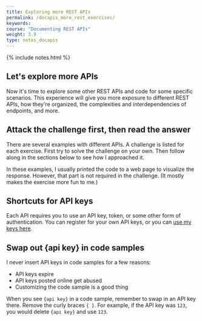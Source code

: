 ```yaml
---
title: Exploring more REST APIs
permalink: /docapis_more_rest_exercises/
keywords: 
course: "Documenting REST APIs"
weight: 3.9
type: notes_docapis
---
```

{% include notes.html %}

## Let's explore more APIs
Now it's time to explore some other REST APIs and code for some specific scenarios. This experience will give you more exposure to different REST APIs, how they're organized, the complexities and interdependencies of endpoints, and more.

## Attack the challenge first, then read the answer
There are several examples with different APIs. A challenge is listed for each exercise. First try to solve the challenge on your own. Then follow along in the sections below to see how I approached it.

In these examples, I usually printed the code to a web page to visualize the response. However, that part is not required in the challenge. (It mostly makes the exercise more fun to me.)

## Shortcuts for API keys
Each API requires you to use an API key, token, or some other form of authentication. You can register for your own API keys, or you can [use my keys here](http://idratherbetellingstories.com/docapis/apikeys.txt).

## Swap out {api key} in code samples
I never insert API keys in code samples for a few reasons:

* API keys expire
* API keys posted online get abused
* Customizing the code sample is a good thing

When you see `{api key}` in a code sample, remember to swap in an API key there. Remove the curly braces `{ }`. For example, if the API key was `123`, you would delete `{api key}` and use `123`.